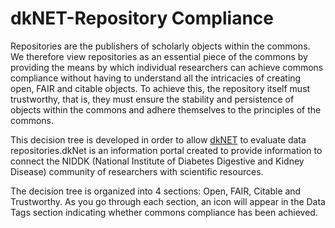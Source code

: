 # dkNET-Repository Compliance

Repositories are the publishers of scholarly objects within the commons.  We therefore view repositories as an essential piece of the commons by providing the means by which individual researchers can achieve commons compliance without having to understand all the intricacies of creating open, FAIR and citable objects.  To achieve this, the repository itself must trustworthy, that is, they must ensure the stability and persistence of objects within the commons and adhere themselves to the principles of the commons.  

This decision tree is developed in order to allow [dkNET](https://dknet.org/) to evaluate data repositories.dkNet is an information portal created to provide information to connect the NIDDK (National Institute of Diabetes Digestive and Kidney Disease) community of researchers with scientific resources.

The decision tree is organized into 4 sections:  Open, FAIR, Citable and Trustworthy.  As you go through each section, an icon will appear in the Data Tags section indicating whether commons compliance has been achieved.
